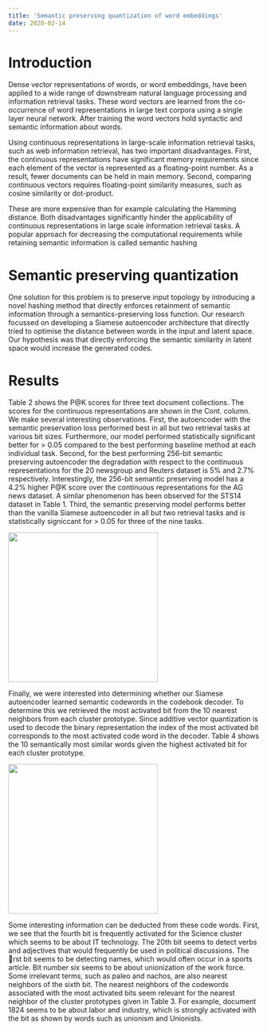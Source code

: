 ```yaml
---
title: 'Semantic preserving quantization of word embeddings'
date: 2020-02-14
---
```


Introduction
======
Dense vector representations of words, or word embeddings, have been applied to a wide range of downstream natural language
processing and information retrieval tasks. These word vectors are learned from the co-occurrence of word representations 
in large text corpora using a single layer neural network. After training the word vectors hold syntactic and semantic information about words.

Using continuous representations in large-scale information retrieval tasks, such as web information retrieval, 
has two important disadvantages. First, the continuous representations have significant memory requirements since each
element of the vector is represented as a floating-point number. As a result, fewer documents can be held in main memory. 
Second, comparing continuous vectors requires floating-point similarity measures, such as cosine similarity or dot-product.

 These are more expensive than for example calculating the Hamming distance. Both disadvantages significantly hinder 
 the applicability of continuous representations in large scale information retrieval tasks. 
 A popular approach for decreasing the computational requirements while retaining semantic information is called semantic hashing

Semantic preserving quantization
======

One  solution for this problem is to preserve input topology by introducing a novel hashing method that directly enforces 
retainment of semantic information through a semantics-preserving loss function. Our research focussed on developing a 
Siamese autoencoder architecture that directly tried to optimise the distance between words in the input and latent
space. Our hypothesis was that directly enforcing the semantic similarity in latent space would increase the generated
codes. 



Results 
======

Table 2 shows the P@K scores for three text document collections. The scores for the continuous representations are 
shown in the Cont. column. We make several interesting observations. First, the autoencoder with the semantic preservation
 loss performed best in all but two retrieval tasks at various bit sizes. Furthermore, our model performed statistically 
 significant better for > 0.05 compared to the best performing baseline method at each individual task. Second, 
 for the best performing 256-bit semantic preserving autoencoder the degradation with respect to the continuous 
 representations for the 20 newsgroup and Reuters dataset is 5% and 2.7% respectively. Interestingly, the 256-bit
  semantic preserving model has a 4.2% higher P@K score over the continuous representations for the AG news dataset. 
  A similar phenomenon has been observed for the STS14 dataset in Table 1. Third, the semantic preserving model performs 
  better than the vanilla Siamese autoencoder in all but two retrieval tasks and is statistically signiccant for > 0.05 
  for three of the nine tasks.
  
  <img src="http://woutermostard.github.io/files/document_classification.png" align="middle" width="300" height="300">
  
  
 Finally, we were interested into determining whether our Siamese autoencoder learned semantic codewords in the 
 codebook decoder. To determine this we retrieved the most activated bit from the 10 nearest neighbors from each 
 cluster prototype. Since additive vector quantization is used to decode the binary representation the index of the 
 most activated bit corresponds to the most activated code word in the decoder. Table 4 shows the 10 semantically most 
 similar words given the highest activated bit for each cluster prototype.
 
   <img src="http://woutermostard.github.io/files/interpretability.png" align="middle" width="300" height="300">
 
 Some interesting information can be deducted from these code words. First, we see that the fourth bit is frequently
  activated for the Science cluster which seems to be about IT technology. The 20th bit seems to detect verbs and 
  adjectives that would frequently be used in political discussions. The ￿rst bit seems to be detecting names, which
   would often occur in a sports article. Bit number six seems to be about unionization of the work force. Some 
   irrelevant terms, such as paleo and nachos, are also nearest neighbors of the sixth bit. The nearest neighbors of
    the codewords associated with the most activated bits seem relevant for the nearest neighbor of the cluster 
    prototypes given in Table 3. For example, document 1824 seems to be about labor and industry, which is strongly 
    activated with the bit as shown by words such as unionism and Unionists.